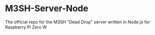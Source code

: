 # M3SH-Server-Node
The official repo for the M3SH "Dead Drop" server written in Node.js for Raspberry Pi Zero W
